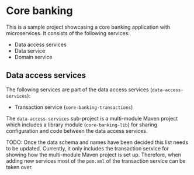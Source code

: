 # Core banking

This is a sample project showcasing a core banking application with microservices. It consists of the following services:

- Data access services
- Data service
- Domain service

## Data access services

The following services are part of the data access services (`data-access-services`):

- Transaction service (`core-banking-transactions`)

The `data-access-services` sub-project is a multi-module Maven project which includes a library module (`core-banking-lib`) for sharing configuration and code between the data access services.

TODO: Once the data schema and names have been decided this list needs to be updated. Currently, it only includes the transaction service for showing how the multi-module Maven project is set up. Therefore, when adding new services most of the `pom.xml` of the transaction service can be taken over.
